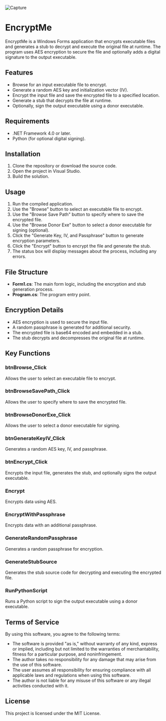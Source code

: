 ![Capture](https://github.com/user-attachments/assets/d14f279f-9ab0-47f6-97c1-0259455d60d2)
# EncryptMe

EncryptMe is a Windows Forms application that encrypts executable files and generates a stub to decrypt and execute the original file at runtime. The program uses AES encryption to secure the file and optionally adds a digital signature to the output executable.

## Features

- Browse for an input executable file to encrypt.
- Generate a random AES key and initialization vector (IV).
- Encrypt the input file and save the encrypted file to a specified location.
- Generate a stub that decrypts the file at runtime.
- Optionally, sign the output executable using a donor executable.

## Requirements

- .NET Framework 4.0 or later.
- Python (for optional digital signing).

## Installation

1. Clone the repository or download the source code.
2. Open the project in Visual Studio.
3. Build the solution.

## Usage

1. Run the compiled application.
2. Use the "Browse" button to select an executable file to encrypt.
3. Use the "Browse Save Path" button to specify where to save the encrypted file.
4. Use the "Browse Donor Exe" button to select a donor executable for signing (optional).
5. Click the "Generate Key, IV, and Passphrase" button to generate encryption parameters.
6. Click the "Encrypt" button to encrypt the file and generate the stub.
7. The status box will display messages about the process, including any errors.

## File Structure

- **Form1.cs**: The main form logic, including the encryption and stub generation process.
- **Program.cs**: The program entry point.

## Encryption Details

- AES encryption is used to secure the input file.
- A random passphrase is generated for additional security.
- The encrypted file is base64 encoded and embedded in a stub.
- The stub decrypts and decompresses the original file at runtime.

## Key Functions

### btnBrowse_Click

Allows the user to select an executable file to encrypt.

### btnBrowseSavePath_Click

Allows the user to specify where to save the encrypted file.

### btnBrowseDonorExe_Click

Allows the user to select a donor executable for signing.

### btnGenerateKeyIV_Click

Generates a random AES key, IV, and passphrase.

### btnEncrypt_Click

Encrypts the input file, generates the stub, and optionally signs the output executable.

### Encrypt

Encrypts data using AES.

### EncryptWithPassphrase

Encrypts data with an additional passphrase.

### GenerateRandomPassphrase

Generates a random passphrase for encryption.

### GenerateStubSource

Generates the stub source code for decrypting and executing the encrypted file.

### RunPythonScript

Runs a Python script to sign the output executable using a donor executable.

## Terms of Service

By using this software, you agree to the following terms:

- The software is provided "as is," without warranty of any kind, express or implied, including but not limited to the warranties of merchantability, fitness for a particular purpose, and noninfringement.
- The author takes no responsibility for any damage that may arise from the use of this software.
- The user assumes all responsibility for ensuring compliance with all applicable laws and regulations when using this software.
- The author is not liable for any misuse of this software or any illegal activities conducted with it.

## License

This project is licensed under the MIT License.

